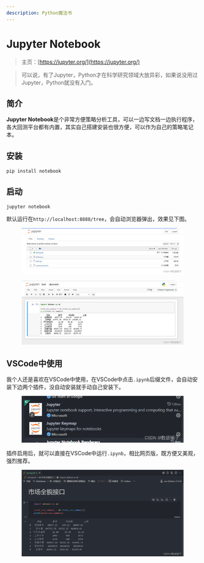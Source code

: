 ```yaml
---
description: Python魔法书
---
```


# Jupyter Notebook

> 主页：[https://jupyter.org/](https://jupyter.org/)

> 可以说，有了Jupyter，Python才在科学研究领域大放异彩，如果说没用过Jupyter，Python就没有入门。

## 简介

**Jupyter Notebook**是个非常方便策略分析工具，可以一边写文档一边执行程序，各大回测平台都有内置，其实自己搭建安装也很方便，可以作为自己的策略笔记本。

## 安装

```
pip install notebook
```

## 启动

```
jupyter notebook
```

默认运行在`http://localhost:8888/tree`，会自动浏览器弹出，效果见下图。

<figure><img src="../../.gitbook/assets/image (3).png" alt=""><figcaption></figcaption></figure>

<figure><img src="../../.gitbook/assets/image.png" alt=""><figcaption></figcaption></figure>

## VSCode中使用

我个人还是喜欢在VSCode中使用，在VSCode中点击`.ipynb`后缀文件，会自动安装下边两个插件，没自动安装就手动自己安装下。&#x20;

<figure><img src="../../.gitbook/assets/image (1).png" alt=""><figcaption></figcaption></figure>

插件启用后，就可以直接在VSCode中运行`.ipynb`，相比网页版，既方便又美观，强烈推荐。&#x20;

<figure><img src="../../.gitbook/assets/image (2).png" alt=""><figcaption></figcaption></figure>



